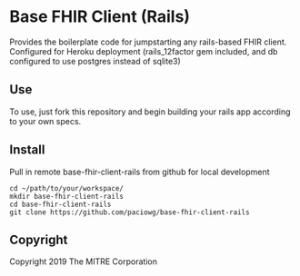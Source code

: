 # Base FHIR Client (Rails)

Provides the boilerplate code for jumpstarting any rails-based FHIR client. 
Configured for Heroku deployment (rails_12factor gem included, and db 
configured to use postgres instead of sqlite3)

## Use

To use, just fork this repository and begin building your rails app according 
to your own specs.

## Install

Pull in remote base-fhir-client-rails from github for local development

```
cd ~/path/to/your/workspace/
mkdir base-fhir-client-rails
cd base-fhir-client-rails
git clone https://github.com/paciowg/base-fhir-client-rails
```

## Copyright
Copyright 2019 The MITRE Corporation
